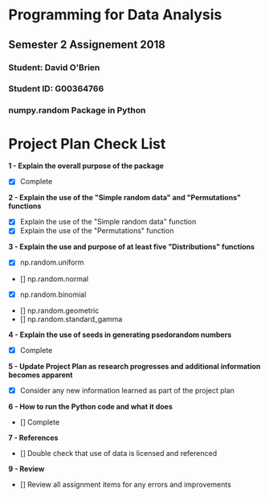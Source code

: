 # Programming for Data Analysis

## Semester 2 Assignement 2018

### Student:    David O'Brien
### Student ID: G00364766

### numpy.random Package in Python


# Project Plan Check List

**1 - Explain the overall purpose of the package**
- [x] Complete

**2 - Explain the use of the "Simple random data" and "Permutations" functions**
- [x] Explain the use of the "Simple random data" function
- [x] Explain the use of the "Permutations" function

**3 - Explain the use and purpose of at least five "Distributions" functions**
- [x] np.random.uniform
- [] np.random.normal
- [x] np.random.binomial
- [] np.random.geometric
- [] np.random.standard_gamma

**4 - Explain the use of seeds in generating psedorandom numbers**
- [x] Complete

**5 - Update Project Plan as research progresses and additional information becomes apparent**
- [x] Consider any new information learned as part of the project plan

**6 - How to run the Python code and what it does**
- [] Complete

**7 - References**
- [] Double check that use of data is licensed and referenced

**9 - Review**
- [] Review all assignment items for any errors and improvements
